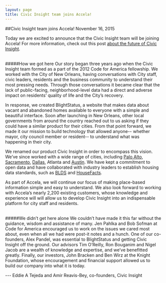 ```yaml
---
layout: page
title: Civic Insight team joins Accela!
---
```



##Civic Insight team joins Accela!
<time datetime="November 16, 2015">November 16, 2015</time>

Today we are excited to announce that the Civic Insight team will be joining Accela! For more information, check out this post [about the future of Civic Insight](http://www.accela.com/company/blog/entry/what-is-happening-in-my-community-creating-an-amazon-experience-for-government).

<br>
#####How we got here
Our story began three years ago when the Civic Insight team formed as a part of the 2012 Code for America fellowship. We worked with the City of New Orleans, having conversations with City staff, civic leaders, residents and the business community to understand their most pressing needs. Through those conversations it became clear that the lack of public-facing, neighborhood-level data had a direct and adverse impact on residents’ quality of life and the City’s recovery. 

In response, we created BlightStatus, a website that makes data about vacant and abandoned homes available to everyone with a simple and beautiful interface. Soon after launching in New Orleans, other local governments from around the country reached out to us asking if they could have a similar product for their cities. From that point forward, we made it our mission to build technology that allowed anyone-- whether mayor, city council member or resident-- to understand what was happening in their city. 

We renamed our product Civic Insight in order to encompass this vision. We’ve since worked with a wide range of cities, including [Palo Alto](http://paloalto.civicinsight.com/), [Sacramento](http://sacramento.civicinsight.com), [Dallas](http://mydallasneighborhood.org), Atlanta and [Austin](http://austin.civicinsight.com). We have kept a commitment to open data and have collaborated with industry leaders to establish housing data standards, such as [BLDS](http://permitdata.org/) and [HouseFacts](http://housefacts.codeforamerica.org/).

As part of Accela, we will continue our focus of making place-based information simple and easy to understand. We also look forward to working with Accela’s nearly 2,200 existing customers, whose knowledge and experience will will allow us to develop Civic Insight into an indispensable platform for city staff and residents.


<br>
#####We didn’t get here alone
We couldn’t have made it this far without the guidance, wisdom and assistance of many. Jen Pahlka and Bob Sofman at Code for America encouraged us to work on the issues we cared most about, even when all we had were post-it notes and a hunch. One of our co-founders, Alex Pandel, was essential to BlightStatus and getting Civic Insight off the ground. Our advisors Tim O’Reilly, Ron Bouganim and Nigel Jacob are a wealth of knowledge and expertise, and we’ve benefitted greatly. Finally, our investors, John Bracken and Ben Wirz at the Knight Foundation,  whose encouragement and financial support allowed us to build our company into what it is today.


--- Eddie A Tejeda and Amir Reavis-Bey, co-founders, Civic Insight
